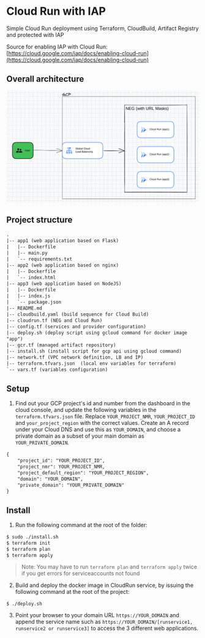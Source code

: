 # Cloud Run with IAP
Simple Cloud Run deployment using Terraform, CloudBuild, Artifact Registry and protected with IAP

Source for enabling IAP with Cloud Run: [https://cloud.google.com/iap/docs/enabling-cloud-run](https://cloud.google.com/iap/docs/enabling-cloud-run)


## Overall architecture

![](imgs/0.png)


## Project structure
```
. 
|-- app1 (web application based on Flask)
|   |-- Dockerfile
|   |-- main.py
|   `-- requirements.txt
|-- app2 (web application based on nginx)
|   |-- Dockerfile
|   `-- index.html
|-- app3 (web application based on NodeJS)
|   |-- Dockerfile
|   |-- index.js
|   `-- package.json
|-- README.md
|-- cloudbuild.yaml (build sequence for Cloud Build)
|-- cloudrun.tf (NEG and Cloud Run)
|-- config.tf (services and provider configuration)
|-- deploy.sh (deploy script using gcloud command for docker image "app")
|-- gcr.tf (managed artifact repository)
|-- install.sh (install script for gcp api using gcloud command)
|-- network.tf (VPC network definition, LB and IP)
|-- terraform.tfvars.json  (local env variables for terraform)
`-- vars.tf (variables configuration)

```

## Setup

1. Find out your GCP project's id and number from the dashboard in the cloud console, and update the following variables in the `terraform.tfvars.json` file. Replace `YOUR_PROJECT_NMR`, `YOUR_PROJECT_ID` and `your_project_region` with the correct values. Create an A record under your Cloud DNS and use this as `YOUR_DOMAIN`, and choose a private domain as a subset of your main domain as `YOUR_PRIVATE_DOMAIN`.

```shell
{
    "project_id": "YOUR_PROJECT_ID",
    "project_nmr": YOUR_PROJECT_NMR,
    "project_default_region": "YOUR_PROJECT_REGION",
    "domain": "YOUR_DOMAIN",
    "private_domain": "YOUR_PRIVATE_DOMAIN"
}
```

## Install

1. Run the following command at the root of the folder:
```shell 
$ sudo ./install.sh
$ terraform init
$ terraform plan
$ terraform apply
```

> Note: You may have to run `terraform plan` and `terraform apply` twice if you get errors for serviceaccounts not found

2. Build and deploy the docker image in CloudRun service, by issuing the following command at the root of the project:

```shell
$ ./deploy.sh
```

3. Point your browser to your domain URL `https://YOUR_DOMAIN` and append the service name such as `https://YOUR_DOMAIN/[runservice1, runservice2 or runservice3]` to access the 3 different web applications.